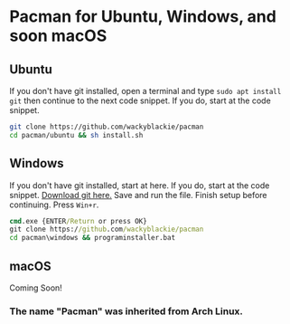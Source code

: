 # Pacman for Ubuntu, Windows, and soon macOS
## Ubuntu
If you don't have git installed, open a terminal and type ```sudo apt install git``` then continue to the next code snippet. If you do, start at the code snippet.
```bash
git clone https://github.com/wackyblackie/pacman
cd pacman/ubuntu && sh install.sh
```
## Windows
If you don't have git installed, start at here. If you do, start at the code snippet. 
[Download git here.](https://git-scm.com/download/win)
Save and run the file. Finish setup before continuing. 
Press ```Win+r```. 
```cmd
cmd.exe {ENTER/Return or press OK}
git clone https://github.com/wackyblackie/pacman
cd pacman\windows && programinstaller.bat
```
## macOS
Coming Soon!
### The name "Pacman" was inherited from Arch Linux.

